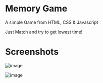 # Memory Game

A simple Game from HTML, CSS & Javascript

Just Match and try to get lowest time!

# Screenshots

![image](https://user-images.githubusercontent.com/34815317/176693565-e0406f33-b9a4-4d1e-9d60-f376b7ce4599.png)

![image](https://user-images.githubusercontent.com/34815317/176693664-9b6a4df3-f07f-47d6-9857-5ce175e42caa.png)

